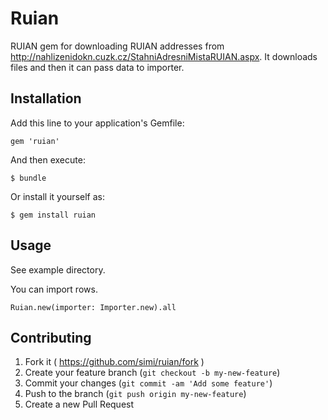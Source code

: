 # Ruian

RUIAN gem for downloading RUIAN addresses from http://nahlizenidokn.cuzk.cz/StahniAdresniMistaRUIAN.aspx. 
It downloads files and then it can pass data to importer.

## Installation

Add this line to your application's Gemfile:

    gem 'ruian'

And then execute:

    $ bundle

Or install it yourself as:

    $ gem install ruian

## Usage

See example directory.

You can import rows.

```
Ruian.new(importer: Importer.new).all    
```



## Contributing

1. Fork it ( https://github.com/simi/ruian/fork )
2. Create your feature branch (`git checkout -b my-new-feature`)
3. Commit your changes (`git commit -am 'Add some feature'`)
4. Push to the branch (`git push origin my-new-feature`)
5. Create a new Pull Request

